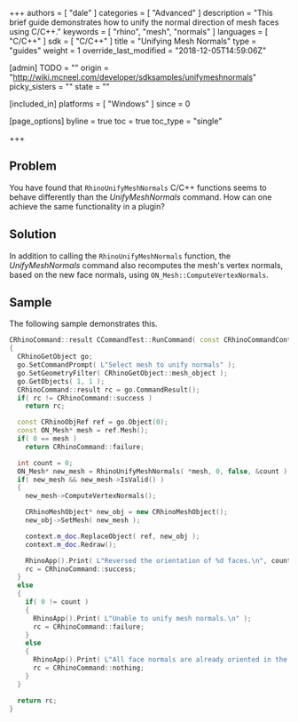 +++
authors = [ "dale" ]
categories = [ "Advanced" ]
description = "This brief guide demonstrates how to unify the normal direction of mesh faces using C/C++."
keywords = [ "rhino", "mesh", "normals" ]
languages = [ "C/C++" ]
sdk = [ "C/C++" ]
title = "Unifying Mesh Normals"
type = "guides"
weight = 1
override_last_modified = "2018-12-05T14:59:06Z"

[admin]
TODO = ""
origin = "http://wiki.mcneel.com/developer/sdksamples/unifymeshnormals"
picky_sisters = ""
state = ""

[included_in]
platforms = [ "Windows" ]
since = 0

[page_options]
byline = true
toc = true
toc_type = "single"

+++

 
## Problem

You have found that `RhinoUnifyMeshNormals` C/C++ functions seems to behave differently than the *UnifyMeshNormals* command.  How can one achieve the same functionality in a plugin?

## Solution

In addition to calling the `RhinoUnifyMeshNormals` function, the *UnifyMeshNormals* command also recomputes the mesh's vertex normals, based on the new face normals, using `ON_Mesh::ComputeVertexNormals`.

## Sample

The following sample demonstrates this.

```cpp
CRhinoCommand::result CCommandTest::RunCommand( const CRhinoCommandContext& context )
{
  CRhinoGetObject go;
  go.SetCommandPrompt( L"Select mesh to unify normals" );
  go.SetGeometryFilter( CRhinoGetObject::mesh_object );
  go.GetObjects( 1, 1 );
  CRhinoCommand::result rc = go.CommandResult();
  if( rc != CRhinoCommand::success )
    return rc;

  const CRhinoObjRef ref = go.Object(0);
  const ON_Mesh* mesh = ref.Mesh();
  if( 0 == mesh )
    return CRhinoCommand::failure;

  int count = 0;
  ON_Mesh* new_mesh = RhinoUnifyMeshNormals( *mesh, 0, false, &count );
  if( new_mesh && new_mesh->IsValid() )
  {
    new_mesh->ComputeVertexNormals();

    CRhinoMeshObject* new_obj = new CRhinoMeshObject();
    new_obj->SetMesh( new_mesh );

    context.m_doc.ReplaceObject( ref, new_obj );
    context.m_doc.Redraw();

    RhinoApp().Print( L"Reversed the orientation of %d faces.\n", count );
    rc = CRhinoCommand::success;
  }
  else
  {
    if( 0 != count )
    {
      RhinoApp().Print( L"Unable to unify mesh normals.\n" );
      rc = CRhinoCommand::failure;
    }
    else
    {
      RhinoApp().Print( L"All face normals are already oriented in the same direction.\n" );
      rc = CRhinoCommand::nothing;
    }
  }

  return rc;
}
```
